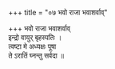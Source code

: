 +++
title = "०७ भवो राजा भवाशर्वाव्"

+++
भवो राजा भवाशर्वाव्  
इन्द्रो वायुर् बृहस्पतिः ।  
त्वष्टा मे अध्यक्षः पूषा  
ते ऽरातिं घ्नन्तु सर्वदा ॥